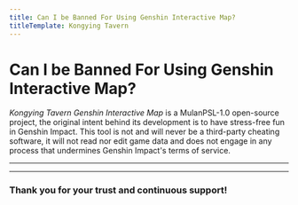 ```yaml
---
title: Can I be Banned For Using Genshin Interactive Map?
titleTemplate: Kongying Tavern
---
```


# Can I be Banned For Using Genshin Interactive Map?

_Kongying Tavern Genshin Interactive Map_ is a MulanPSL-1.0 open-source project, the original intent behind its development is to have stress-free fun in Genshin Impact. This tool is not and will never be a third-party cheating software, it will not read nor edit game data and does not engage in any process that undermines Genshin Impact's terms of service.

---

<MediaIntroduction 
  media="self"
  text="Web-version portal"
  link="https://yuanshen.site"
/>

<MediaIntroduction 
  media="self"
  text="Map client official download"
  link="../../../download-client.md"
/>

---

### **Thank you for your trust and continuous support!**

